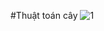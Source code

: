 #Thuật toán cây
![1](https://github.com/user-attachments/assets/ac3f5261-717f-45a9-bda6-52988e0f4983)
